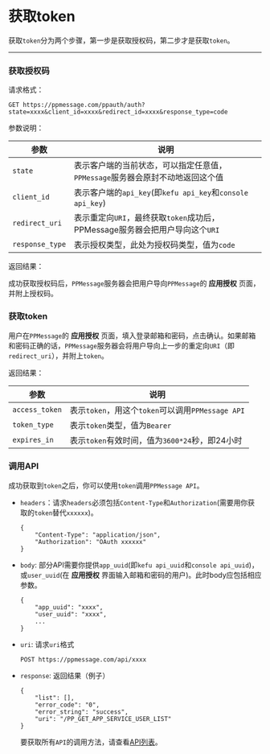 # 获取token

获取`token`分为两个步骤，第一步是获取授权码，第二步才是获取`token`。

---

### 获取授权码 

请求格式：

```
GET https://ppmessage.com/ppauth/auth?state=xxxx&client_id=xxxx&redirect_id=xxxx&response_type=code
```

参数说明：

参数              | 说明
-----------------|-----------
`state`          | 表示客户端的当前状态，可以指定任意值，`PPMessage`服务器会原封不动地返回这个值
`client_id`      | 表示客户端的`api_key`(即`kefu api_key`和`console api_key`)
`redirect_uri`   | 表示重定向`URI`，最终获取`token`成功后，PPMessage服务器会把用户导向这个`URI`
`response_type`  | 表示授权类型，此处为授权码类型，值为`code`

返回结果：

成功获取授权码后，`PPMessage`服务器会把用户导向`PPMessage`的 **应用授权** 页面，并附上授权码。


### 获取token

用户在`PPMessage`的 **应用授权** 页面，填入登录邮箱和密码，点击确认。如果邮箱和密码正确的话，`PPMessage`服务器会将用户导向上一步的重定向`URI`（即`redirect_uri`），并附上`token`。

返回结果：

参数              | 说明
-----------------|-------------
`access_token`   | 表示`token`，用这个`token`可以调用`PPMessage API`
`token_type`     | 表示`token`类型，值为`Bearer`
`expires_in`     | 表示`token`有效时间，值为`3600*24`秒，即24小时

### 调用API

成功获取到`token`之后，你可以使用`token`调用`PPMessage API`。

* `headers`：请求`headers`必须包括`Content-Type`和`Authorization`(需要用你获取的`token`替代`xxxxxx`)。
  ```
  {
      "Content-Type": "application/json",
      "Authorization": "OAuth xxxxxx"
  }
  ```
  
* `body`: 部分API需要你提供`app_uuid`(即`kefu api_uuid`和`console api_uuid`)，或`user_uuid`(在 **应用授权** 界面输入邮箱和密码的用户)。此时body应包括相应参数。
  ```
  {
      "app_uuid": "xxxx",
      "user_uuid": "xxxx",
      ...
  }
  ```

* `uri`: 请求`uri`格式
  ```
  POST https://ppmessage.com/api/xxxx
  ```
 
* `response`: 返回结果（例子）
  ```
  {
      "list": [],
      "error_code": "0",
      "error_string": "success",
      "uri": "/PP_GET_APP_SERVICE_USER_LIST"
  }
  ```
  
  要获取所有`API`的调用方法，请查看[API列表](./api/README.md)。